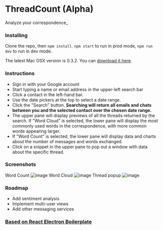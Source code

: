 # ThreadCount (Alpha)

Analyze your correspondence_

### Installing

Clone the repo, then `npm install`. `npm start` to run in prod mode, `npm run dev` to run in dev mode.

The latest Mac OSX version is 0.3.2. You can [download it here](https://www.dropbox.com/s/vklopuhiictdeqe/ThreadCount-0.3.2.dmg?dl=0).

### Instructions

- Sign in with your Google account
- Start typing a name or email address in the upper-left search bar
- Click a contact in the left-hand bar.
- Use the date pickers at the top to select a date range.
- Click the "Search" button. **Searching will return all emails and chats between you and the selected contact over the chosen date range.**
- The upper pane will display previews of all the threads returned by the search. If "Word Cloud" is selected, the lower pane will display the most commonly used words in the correspondence, with more common words appearing larger.
- If "Word Count" is selected, the lower pane will display data and charts about the number of messages and words exchanged.
- Click on a snippet in the upper pane to pop out a window with data about the specific thread.

### Screenshots

Word Count
![image](https://i.imgur.com/FhAdV3Z.png)
Word Cloud
![image](https://i.imgur.com/zPfazdy.png)
Thread popup
![image](https://i.imgur.com/pQAbh7o.png)


### Roadmap

- Add sentiment analysis
- Implement multi-user views
- Add other messaging services

### [Based on React Electron Boilerplate](https://github.com/chentsulin/electron-react-boilerplate)
